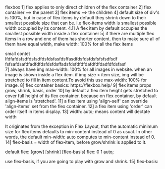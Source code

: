 flexbox
1] flex applies to only direct children of the flex container
2] flex container ==> the parent
3] flex items ==> the children
4] default size of div's is 100%, but in case of flex items by default they shrink down to their smallest possible size that can be. 
i.e flex-items width is smallest possible width occupied by its content.
4.1] A flex item by default occupies the smallest possible width inside a flex container
5] if there are multiple flex items in a row and one of them has shorter content. then to make sure all of 
them have equal width, make width: 100% for all the flex items
<div flex-container direction-row>
<div flex-column width-100>small contet</div>
<div flex-column width-100>lfdfafdsfsdfdsfsdfdsfdsfasfdsffasdfdsfdsfdsfsfsfsdfsdf</div>
<div flex-column width-100>fsfsafdsafdfadfdfdsfdsfdsffadsfdsfdfdfdafdfdfdadfdfdsfasf</div>
</div> 
7] always have img max-width: 100% for all images in website.
   when an image is shown inside a flex item. if img size < item size, img will be stretched to fill in item content.To avoid this use 
   max-width: 100%  for image.
8] flex container basics: https://flexbox.help/
9] flex items props
grow, shrink, basis, order
10] by default a flex item height gets stretched to cover full height of its flex container.
because on flex container, by default align-items is 'stretched'.
11] a flex item using 'align-self' can override 'align-items' set from the flex container.
12] a flex item using 'order' can order itself in items display.
13]     width: auto; means content will dectate width

It originates from the exception in Flex Layout, that the 
automatic minimum size for flex items defaults to min-content instead of 0 as usual. 
In other words, the default min-width: auto computes to min-content instead of 0.
14]
flex-basis = width of flex-item, before grow/shrink is applied to it. 

default
flex: [grow] [shrink] [flex-basis]
flex: 0 1 auto;

use flex-basis, if you are going to play with grow and shrink.
15] flex-basis:


